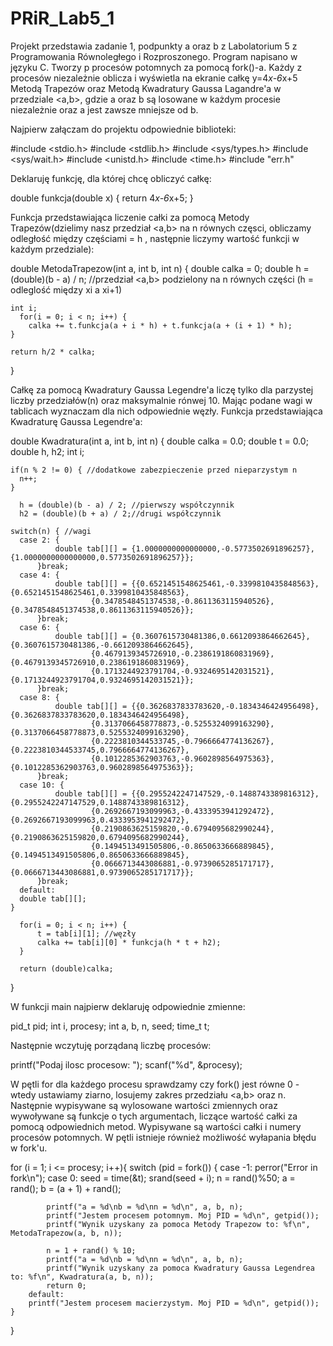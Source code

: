 # PRiR_Lab5_1
Projekt przedstawia zadanie 1, podpunkty a oraz b z Labolatorium 5 z Programowania Równoległego i Rozproszonego.
Program napisano w języku C. Tworzy p procesów potomnych za pomocą fork()-a. Każdy z procesów 
niezależnie oblicza i wyświetla na ekranie całkę y=4*x-6*x+5 Metodą Trapezów oraz Metodą Kwadratury Gaussa Lagandre'a
w przedziale <a,b>, gdzie a oraz b są losowane w każdym procesie niezależnie oraz a jest zawsze mniejsze od b.

Najpierw załączam do projektu odpowiednie biblioteki:

#include <stdio.h>
#include <stdlib.h>
#include <sys/types.h>
#include <sys/wait.h>
#include <unistd.h>
#include <time.h>
#include "err.h"

Deklaruję funkcję, dla której chcę obliczyć całkę:

double funkcja(double x)
{
	return 4*x-6*x+5;
}

Funkcja przedstawiająca liczenie całki za pomocą Metody Trapezów(dzielimy nasz przedział <a,b> na n równych częsci, obliczamy odległość między częściami = h , następnie liczymy wartość funkcji w każdym przedziale):

double MetodaTrapezow(int a, int b, int n) {
	  double calka = 0;
    double h = (double)(b - a) / n; //przedział <a,b> podzielony na n równych części (h = odleglość między xi a xi+1)
    
    int i;
      for(i = 0; i < n; i++) {
        calka += t.funkcja(a + i * h) + t.funkcja(a + (i + 1) * h);
    }

    return h/2 * calka;
}

Całkę za pomocą Kwadratury Gaussa Legendre'a liczę tylko dla parzystej liczby przedziałów(n) oraz maksymalnie rónwej 10.
Mając podane wagi w tablicach wyznaczam dla nich odpowiednie węzły.
Funkcja przedstawiająca Kwadraturę Gaussa Legendre'a:

double Kwadratura(int a, int b, int n) {
    double calka = 0.0;
    double t = 0.0;
    double h, h2;
    int i;

    if(n % 2 != 0) { //dodatkowe zabezpieczenie przed nieparzystym n
      n++;
    }

      h = (double)(b - a) / 2; //pierwszy współczynnik
      h2 = (double)(b + a) / 2;//drugi współczynnik

    switch(n) { //wagi
      case 2: {
              double tab[][] = {1.0000000000000000,-0.5773502691896257}, {1.0000000000000000,0.5773502691896257}};
          }break;
      case 4: {
              double tab[][] = {{0.6521451548625461,-0.3399810435848563}, {0.6521451548625461,0.3399810435848563},
                      {0.3478548451374538,-0.8611363115940526}, {0.3478548451374538,0.8611363115940526}};
          }break;
      case 6: {
              double tab[][] = {0.3607615730481386,0.6612093864662645}, {0.3607615730481386,-0.6612093864662645},
                      {0.4679139345726910,-0.2386191860831969}, {0.4679139345726910,0.2386191860831969},
                      {0.1713244923791704,-0.9324695142031521}, {0.1713244923791704,0.9324695142031521}};
          }break;
      case 8: {
              double tab[][] = {{0.3626837833783620,-0.1834346424956498}, {0.3626837833783620,0.1834346424956498},
                      {0.3137066458778873,-0.5255324099163290}, {0.3137066458778873,0.5255324099163290},
                      {0.2223810344533745,-0.7966664774136267}, {0.2223810344533745,0.7966664774136267},
                      {0.1012285362903763,-0.9602898564975363}, {0.1012285362903763,0.9602898564975363}};
          }break;
      case 10: {
              double tab[][] = {{0.2955242247147529,-0.1488743389816312}, {0.2955242247147529,0.1488743389816312},
                      {0.2692667193099963,-0.4333953941292472}, {0.2692667193099963,0.4333953941292472},
                      {0.2190863625159820,-0.6794095682990244}, {0.2190863625159820,0.6794095682990244},
                      {0.1494513491505806,-0.8650633666889845}, {0.1494513491505806,0.8650633666889845},
                      {0.0666713443086881,-0.9739065285171717}, {0.0666713443086881,0.9739065285171717}};
          }break;
      default:
      double tab[][];
    }

      for(i = 0; i < n; i++) {
          t = tab[i][1]; //węzły
          calka += tab[i][0] * funkcja(h * t + h2);
      }

      return (double)calka;
}


W funkcji main najpierw deklaruję odpowiednie zmienne:

 pid_t pid;
 int i, procesy;
 int a, b, n, seed;
 time_t t;

Następnie wczytuję porządaną liczbę procesów:

 printf("Podaj ilosc procesow: ");
 scanf("%d", &procesy);
 
W pętli for dla każdego procesu sprawdzamy czy fork() jest równe 0 - wtedy ustawiamy ziarno, losujemy zakres przedziału <a,b> oraz n. Następnie wypisywane są wylosowane wartości zmiennych oraz wywoływane są funkcje o tych argumentach, liczące wartość całki za pomocą odpowiednich metod. Wypisywane są wartości całki i numery procesów potomnych. 
W pętli istnieje również możliwość wyłapania błędu w fork'u.

for (i = 1; i <= procesy; i++){
    switch (pid = fork()) {
        case -1:
            perror("Error in fork\n");
        case 0:
		    seed = time(&t);
		    srand(seed + i);
		    n = rand()%50;
		    a = rand();
		    b = (a + 1) + rand();
		
		    printf("a = %d\nb = %d\nn = %d\n", a, b, n);
		    printf("Jestem procesem potomnym. Moj PID = %d\n", getpid());
            printf("Wynik uzyskany za pomoca Metody Trapezow to: %f\n", MetodaTrapezow(a, b, n));
            
			n = 1 + rand() % 10;
			printf("a = %d\nb = %d\nn = %d\n", a, b, n);
            printf("Wynik uzyskany za pomoca Kwadratury Gaussa Legendrea to: %f\n", Kwadratura(a, b, n));
            return 0;
        default:
        printf("Jestem procesem macierzystym. Moj PID = %d\n", getpid());
    } 
 }
 
